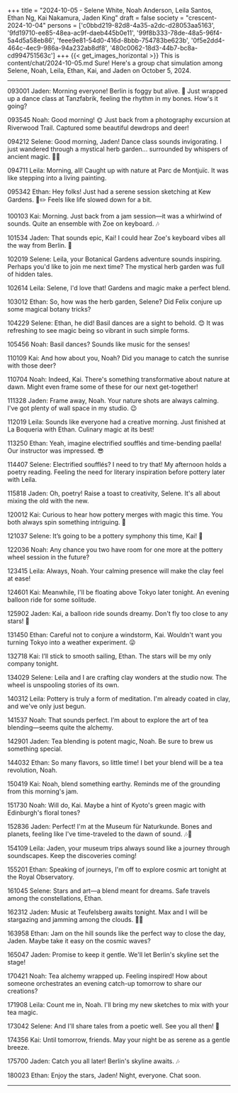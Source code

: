 +++
title = "2024-10-05 - Selene White, Noah Anderson, Leila Santos, Ethan Ng, Kai Nakamura, Jaden King"
draft = false
society = "crescent-2024-10-04"
persons = ['c0bbd219-82d8-4a35-a2dc-d28053aa5163', '9fd19710-ee85-48ea-ac9f-daeb445b0e11', '99f8b333-78de-48a5-96f4-5a4d5a58eb86', 'feee9e81-54d0-416d-8bbb-754783be623b', '0f5e2dd4-464c-4ec9-986a-94a232ab8df8', '480c0062-18d3-44b7-bc8a-cd994751563c']
+++
{{< get_images_horizontal >}}
This is content/chat/2024-10-05.md
Sure! Here's a group chat simulation among Selene, Noah, Leila, Ethan, Kai, and Jaden on October 5, 2024.

---

093001 Jaden: Morning everyone! Berlin is foggy but alive. 🙌 Just wrapped up a dance class at Tanzfabrik, feeling the rhythm in my bones. How's it going?

093545 Noah: Good morning! 🌞 Just back from a photography excursion at Riverwood Trail. Captured some beautiful dewdrops and deer!

094212 Selene: Good morning, Jaden! Dance class sounds invigorating. I just wandered through a mystical herb garden... surrounded by whispers of ancient magic. 🌿✨

094711 Leila: Morning, all! Caught up with nature at Parc de Montjuïc. It was like stepping into a living painting. 

095342 Ethan: Hey folks! Just had a serene session sketching at Kew Gardens. 🌳✏️ Feels like life slowed down for a bit.

100103 Kai: Morning. Just back from a jam session—it was a whirlwind of sounds. Quite an ensemble with Zoe on keyboard. 🎶

101534 Jaden: That sounds epic, Kai! I could hear Zoe's keyboard vibes all the way from Berlin. 🎹

102019 Selene: Leila, your Botanical Gardens adventure sounds inspiring. Perhaps you'd like to join me next time? The mystical herb garden was full of hidden tales.

102614 Leila: Selene, I'd love that! Gardens and magic make a perfect blend.

103012 Ethan: So, how was the herb garden, Selene? Did Felix conjure up some magical botany tricks?

104229 Selene: Ethan, he did! Basil dances are a sight to behold. 😊 It was refreshing to see magic being so vibrant in such simple forms.

105456 Noah: Basil dances? Sounds like music for the senses! 

110109 Kai: And how about you, Noah? Did you manage to catch the sunrise with those deer?

110704 Noah: Indeed, Kai. There's something transformative about nature at dawn. Might even frame some of these for our next get-together!

111328 Jaden: Frame away, Noah. Your nature shots are always calming. I've got plenty of wall space in my studio. 😉

112019 Leila: Sounds like everyone had a creative morning. Just finished at La Boqueria with Ethan. Culinary magic at its best!

113250 Ethan: Yeah, imagine electrified soufflés and time-bending paella! Our instructor was impressed. 😎

114407 Selene: Electrified soufflés? I need to try that! My afternoon holds a poetry reading. Feeling the need for literary inspiration before pottery later with Leila.

115818 Jaden: Oh, poetry! Raise a toast to creativity, Selene. It's all about mixing the old with the new. 

120012 Kai: Curious to hear how pottery merges with magic this time. You both always spin something intriguing. 🎨

121037 Selene: It’s going to be a pottery symphony this time, Kai! 🤗

122036 Noah: Any chance you two have room for one more at the pottery wheel session in the future?

123415 Leila: Always, Noah. Your calming presence will make the clay feel at ease!

124601 Kai: Meanwhile, I'll be floating above Tokyo later tonight. An evening balloon ride for some solitude.

125902 Jaden: Kai, a balloon ride sounds dreamy. Don't fly too close to any stars! 🌠

131450 Ethan: Careful not to conjure a windstorm, Kai. Wouldn't want you turning Tokyo into a weather experiment. 😜

132718 Kai: I’ll stick to smooth sailing, Ethan. The stars will be my only company tonight.

134029 Selene: Leila and I are crafting clay wonders at the studio now. The wheel is unspooling stories of its own. 

140312 Leila: Pottery is truly a form of meditation. I'm already coated in clay, and we've only just begun. 

141537 Noah: That sounds perfect. I’m about to explore the art of tea blending—seems quite the alchemy.

142901 Jaden: Tea blending is potent magic, Noah. Be sure to brew us something special.

144032 Ethan: So many flavors, so little time! I bet your blend will be a tea revolution, Noah.

150419 Kai: Noah, blend something earthy. Reminds me of the grounding from this morning's jam.

151730 Noah: Will do, Kai. Maybe a hint of Kyoto's green magic with Edinburgh's floral tones? 

152836 Jaden: Perfect! I'm at the Museum für Naturkunde. Bones and planets, feeling like I've time-traveled to the dawn of sound. 🎶🦕

154109 Leila: Jaden, your museum trips always sound like a journey through soundscapes. Keep the discoveries coming!

155201 Ethan: Speaking of journeys, I'm off to explore cosmic art tonight at the Royal Observatory.

161045 Selene: Stars and art—a blend meant for dreams. Safe travels among the constellations, Ethan.

162312 Jaden: Music at Teufelsberg awaits tonight. Max and I will be stargazing and jamming among the clouds. 🎸✨

163958 Ethan: Jam on the hill sounds like the perfect way to close the day, Jaden. Maybe take it easy on the cosmic waves?

165047 Jaden: Promise to keep it gentle. We'll let Berlin's skyline set the stage!

170421 Noah: Tea alchemy wrapped up. Feeling inspired! How about someone orchestrates an evening catch-up tomorrow to share our creations?

171908 Leila: Count me in, Noah. I'll bring my new sketches to mix with your tea magic.

173042 Selene: And I'll share tales from a poetic well. See you all then! 💫

174356 Kai: Until tomorrow, friends. May your night be as serene as a gentle breeze. 

175700 Jaden: Catch you all later! Berlin's skyline awaits. 🎶

180023 Ethan: Enjoy the stars, Jaden! Night, everyone. Chat soon.

---
